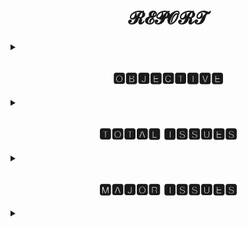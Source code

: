 <h1 align="center">𝓡𝓔𝓟𝓞𝓡𝓣</h1>
<details>
<summary><h2 align="center">🅾🅱🅹🅴🅲🆃🅸🆅🅴</h2></summary>
Weekly Status Report Etransport [17/05/2021-21/05/2021]
</details>
<details>
<summary><h2 align="center">🆃🅾🆃🅰🅻 🅸🆂🆂🆄🅴🆂</h2></summary>
<h3>𝒯𝑜𝓉𝒶𝓁 𝐼𝓈𝓈𝓊𝑒𝓈 𝑅𝑒𝓅𝑜𝓇𝓉𝑒𝒹 :</h3>

``` 
- Total 141 issues are reported this week.
- On Wednesday[19/05/2021] 35 issues reported 
- On Thursday[20/05/2021] 25 issues reported.
- On Friday[21/05/2021] 37 issues reported.
```
</details>

<details>
<summary><h2 align="center">🅼🅰🅹🅾🆁 🅸🆂🆂🆄🅴🆂</h2></summary>
<h3>  Major issues reported this week are: :</h3>
  
- U01 partition on Vahan server 10.246.40.132
- High memory utilization on vahan staging server 10.248.93.47
- ITMS server 10.246.115.132 down on Thursday 
- Tomcat port 81 critical 
</details>

<details>
<summary><h2 align="center"🆁🅴🅿🅴🅰🆃🅴🅳 🅸🆂🆂🆄🅴🆂</h2></summary>
<h3>  Repeated issues reported this week are: :</h3>

```
  Memory & CPU utilization issues on Datalake Servers.
```
- 10.246.40.239
- 10.246.40.228
- 10.246.40.229
- 10.246.40.159

```
  Memory Utilization on ITMS Servers:
```
  
- 10.249.115.133
- 10.249.115.132
  
<details>



